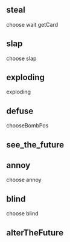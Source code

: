 ##

## steal

choose
wait
getCard

## slap

choose
slap

## exploding

exploding

## defuse

chooseBombPos

## see_the_future

## annoy

choose
annoy

## blind

choose
blind

## alterTheFuture
